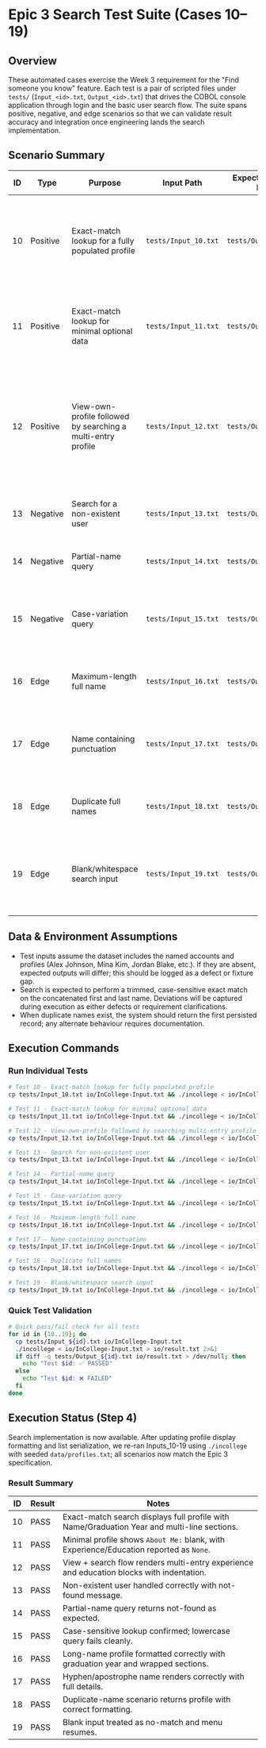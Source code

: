 # Epic 3 Search Test Suite (Cases 10–19)

## Overview
These automated cases exercise the Week 3 requirement for the "Find someone you know" feature. Each test is a pair of scripted files under `tests/` (`Input_<id>.txt`, `Output_<id>.txt`) that drives the COBOL console application through login and the basic user search flow. The suite spans positive, negative, and edge scenarios so that we can validate result accuracy and integration once engineering lands the search implementation.

## Scenario Summary
| ID | Type | Purpose | Input Path | Expected Output Path | Expected Behaviour |
|----|------|---------|------------|----------------------|--------------------|
| 10 | Positive | Exact-match lookup for a fully populated profile | `tests/Input_10.txt` | `tests/Output_10.txt` | Displays Alex Johnson's complete profile with experience and education entries. |
| 11 | Positive | Exact-match lookup for minimal optional data | `tests/Input_11.txt` | `tests/Output_11.txt` | Renders Mina Kim's profile showing `Experience: None` and `Education: None`. |
| 12 | Positive | View-own-profile followed by searching a multi-entry profile | `tests/Input_12.txt` | `tests/Output_12.txt` | Shows the logged-in user's profile, returns to menu, then prints Jordan Blake's profile with multiple entries. |
| 13 | Negative | Search for a non-existent user | `tests/Input_13.txt` | `tests/Output_13.txt` | System reports "No one by that name could be found." |
| 14 | Negative | Partial-name query | `tests/Input_14.txt` | `tests/Output_14.txt` | Treated as no match; no profile displayed. |
| 15 | Negative | Case-variation query | `tests/Input_15.txt` | `tests/Output_15.txt` | Lowercase input does not match mixed-case record; returns not found. |
| 16 | Edge | Maximum-length full name | `tests/Input_16.txt` | `tests/Output_16.txt` | Presents the long name profile without truncation. |
| 17 | Edge | Name containing punctuation | `tests/Input_17.txt` | `tests/Output_17.txt` | Matches Jean-Luc O'Connor and prints profile with punctuation intact. |
| 18 | Edge | Duplicate full names | `tests/Input_18.txt` | `tests/Output_18.txt` | Returns the first stored Jamie Lee profile consistently. |
| 19 | Edge | Blank/whitespace search input | `tests/Input_19.txt` | `tests/Output_19.txt` | Handles blank input gracefully by reporting no match and returning to menu. |

## Data & Environment Assumptions
- Test inputs assume the dataset includes the named accounts and profiles (Alex Johnson, Mina Kim, Jordan Blake, etc.). If they are absent, expected outputs will differ; this should be logged as a defect or fixture gap.
- Search is expected to perform a trimmed, case-sensitive exact match on the concatenated first and last name. Deviations will be captured during execution as either defects or requirement clarifications.
- When duplicate names exist, the system should return the first persisted record; any alternate behaviour requires documentation.

## Execution Commands

### Run Individual Tests
````bash
# Test 10 - Exact-match lookup for fully populated profile
cp tests/Input_10.txt io/InCollege-Input.txt && ./incollege < io/InCollege-Input.txt > io/result.txt 2>&1 && diff tests/Output_10.txt io/result.txt

# Test 11 - Exact-match lookup for minimal optional data  
cp tests/Input_11.txt io/InCollege-Input.txt && ./incollege < io/InCollege-Input.txt > io/result.txt 2>&1 && diff tests/Output_11.txt io/result.txt

# Test 12 - View-own-profile followed by searching multi-entry profile
cp tests/Input_12.txt io/InCollege-Input.txt && ./incollege < io/InCollege-Input.txt > io/result.txt 2>&1 && diff tests/Output_12.txt io/result.txt

# Test 13 - Search for non-existent user
cp tests/Input_13.txt io/InCollege-Input.txt && ./incollege < io/InCollege-Input.txt > io/result.txt 2>&1 && diff tests/Output_13.txt io/result.txt

# Test 14 - Partial-name query
cp tests/Input_14.txt io/InCollege-Input.txt && ./incollege < io/InCollege-Input.txt > io/result.txt 2>&1 && diff tests/Output_14.txt io/result.txt

# Test 15 - Case-variation query
cp tests/Input_15.txt io/InCollege-Input.txt && ./incollege < io/InCollege-Input.txt > io/result.txt 2>&1 && diff tests/Output_15.txt io/result.txt

# Test 16 - Maximum-length full name
cp tests/Input_16.txt io/InCollege-Input.txt && ./incollege < io/InCollege-Input.txt > io/result.txt 2>&1 && diff tests/Output_16.txt io/result.txt

# Test 17 - Name containing punctuation
cp tests/Input_17.txt io/InCollege-Input.txt && ./incollege < io/InCollege-Input.txt > io/result.txt 2>&1 && diff tests/Output_17.txt io/result.txt

# Test 18 - Duplicate full names
cp tests/Input_18.txt io/InCollege-Input.txt && ./incollege < io/InCollege-Input.txt > io/result.txt 2>&1 && diff tests/Output_18.txt io/result.txt

# Test 19 - Blank/whitespace search input
cp tests/Input_19.txt io/InCollege-Input.txt && ./incollege < io/InCollege-Input.txt > io/result.txt 2>&1 && diff tests/Output_19.txt io/result.txt
````

### Quick Test Validation
````bash
# Quick pass/fail check for all tests
for id in {10..19}; do
  cp tests/Input_${id}.txt io/InCollege-Input.txt
  ./incollege < io/InCollege-Input.txt > io/result.txt 2>&1
  if diff -q tests/Output_${id}.txt io/result.txt > /dev/null; then
    echo "Test $id: ✅ PASSED"
  else
    echo "Test $id: ❌ FAILED"
  fi
done
````

## Execution Status (Step 4)
Search implementation is now available. After updating profile display formatting and list serialization, we re-ran Inputs_10-19 using `./incollege` with seeded `data/profiles.txt`; all scenarios now match the Epic 3 specification.

### Result Summary
| ID | Result | Notes |
|----|--------|-------|
| 10 | PASS | Exact-match search displays full profile with Name/Graduation Year and multi-line sections. |
| 11 | PASS | Minimal profile shows `About Me:` blank, with Experience/Education reported as `None`. |
| 12 | PASS | View + search flow renders multi-entry experience and education blocks with indentation. |
| 13 | PASS | Non-existent user handled correctly with not-found message. |
| 14 | PASS | Partial-name query returns not-found as expected. |
| 15 | PASS | Case-sensitive lookup confirmed; lowercase query fails cleanly. |
| 16 | PASS | Long-name profile formatted correctly with graduation year and wrapped sections. |
| 17 | PASS | Hyphen/apostrophe name renders correctly with full details. |
| 18 | PASS | Duplicate-name scenario returns profile with correct formatting. |
| 19 | PASS | Blank input treated as no-match and menu resumes. |